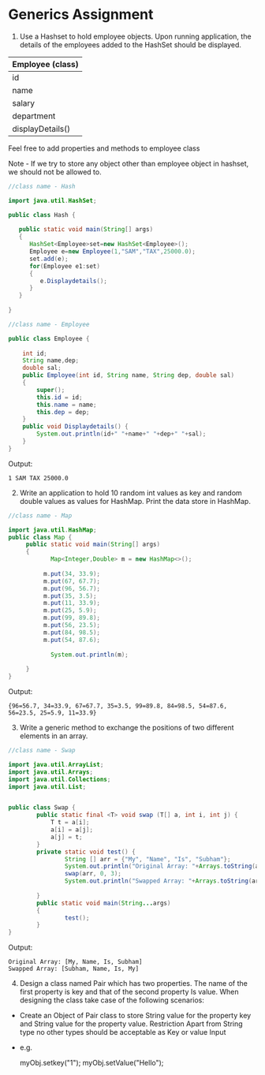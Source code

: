 # Generics Assignment

1. Use a Hashset to hold employee objects. Upon running application, the details of the employees added to the HashSet should be displayed.

| Employee (class) |
|------------------|
| id | 
| name |
| salary |
| department |
| displayDetails() |

Feel free to add properties and methods to employee class

Note - If we try to store any object other than employee object in hashset, we should not be allowed to. 

```java
//class name - Hash

import java.util.HashSet;

public class Hash {
  
   public static void main(String[] args)
   {
      HashSet<Employee>set=new HashSet<Employee>();
      Employee e=new Employee(1,"SAM","TAX",25000.0);
      set.add(e);
      for(Employee e1:set)
      {
         e.Displaydetails();
      }
   }
  
}
```

```java
//class name - Employee

public class Employee {
  
    int id;
    String name,dep;
    double sal;
    public Employee(int id, String name, String dep, double sal) 
    {
        super();
        this.id = id;
        this.name = name;
        this.dep = dep;
    }
    public void Displaydetails() {
    	System.out.println(id+" "+name+" "+dep+" "+sal);
    }
}

```

Output:

```
1 SAM TAX 25000.0
```

2. Write an application to hold 10 random int values as key and random double values as values for HashMap. Print the data store in HashMap.

```java
//class name - Map

import java.util.HashMap;
public class Map {
     public static void main(String[] args)
     { 
	        Map<Integer,Double> m = new HashMap<>();
       
          m.put(34, 33.9);
          m.put(67, 67.7);
          m.put(96, 56.7);
          m.put(35, 3.5);
          m.put(11, 33.9);
          m.put(25, 5.9);
          m.put(99, 89.8);
          m.put(56, 23.5);
          m.put(84, 98.5);
          m.put(54, 87.6);
       
	        System.out.println(m);
	     
     }
}

```

Output:

```
{96=56.7, 34=33.9, 67=67.7, 35=3.5, 99=89.8, 84=98.5, 54=87.6, 56=23.5, 25=5.9, 11=33.9}
```

3.  Write a generic method to exchange the positions of two different elements in an array.

```java
//class name - Swap

import java.util.ArrayList;
import java.util.Arrays;
import java.util.Collections;
import java.util.List;


public class Swap {
		public static final <T> void swap (T[] a, int i, int j) {
			T t = a[i];
			a[i] = a[j];
			a[j] = t;
		}
		private static void test() {
				String [] arr = {"My", "Name", "Is", "Subham"};
				System.out.println("Original Array: "+Arrays.toString(arr));
				swap(arr, 0, 3);
				System.out.println("Swapped Array: "+Arrays.toString(arr));
		
		}
		public static void main(String...args)
		{
				test();
		}
}
```
Output:

```
Original Array: [My, Name, Is, Subham]
Swapped Array: [Subham, Name, Is, My]
```

4. Design a class named Pair which has two properties. The name of the first property is key and that of the second property Is value. When designing the class take case of the following scenarios:

 - Create an Object of Pair class to store String value for the property key and String value for the property value. Restriction Apart from String type no other types should be acceptable as Key or value Input

 - e.g.

   myObj.setkey("1"); 
   myObj.setValue("Hello");
   
```java

```
